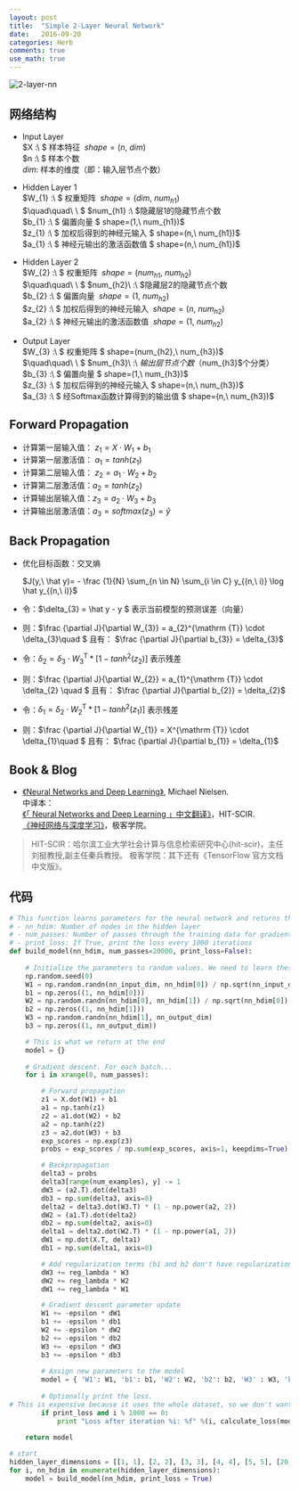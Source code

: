 ```yaml
---
layout: post
title:  "Simple 2-Layer Neural Network"
date:   2016-09-20
categories: Herb
comments: true
use_math: true
---
```


![2-layer-nn]({{site.url}}/images/2-layer-nn.jpg)

## 网络结构
- Input Layer  
$X :\ $ 样本特征   $\ shape=(n,\ dim)$  
$n :\ $ 样本个数  
$dim :$ 样本的维度（即：输入层节点个数）

- Hidden Layer 1  
$W_{1} :\ $ 权重矩阵  $\ shape=(dim,\ num_{h1})$   
$\quad\quad\ \ $ $num_{h1} :\ $隐藏层1的隐藏节点个数  
$b_{1} :\ $ 偏置向量  $ shape=(1,\ num_{h1})$  
$z_{1} :\ $ 加权后得到的神经元输入  $ shape=(n,\ num_{h1})$  
$a_{1} :\ $ 神经元输出的激活函数值  $ shape=(n,\ num_{h1})$  


- Hidden Layer 2   
$W_{2} :\ $ 权重矩阵  $\  shape=(num_{h1},\ num_{h2})$  
$\quad\quad\ \ $ $num_{h2}\ :\ $隐藏层2的隐藏节点个数    
$b_{2} :\ $ 偏置向量  $\  shape=(1,\ num_{h2})$  
$z_{2} :\ $ 加权后得到的神经元输入  $\  shape=(n,\ num_{h2})$  
$a_{2} :\ $ 神经元输出的激活函数值  $\  shape=(1,\ num_{h2})$  


- Output Layer  
$W_{3} :\ $ 权重矩阵  $ shape=(num_{h2},\ num_{h3})$  
$\quad\quad\ \ $ $num_{h3}\ :\ $输出层节点个数（$num_{h3}$个分类）  
$b_{3} :\ $ 偏置向量  $ shape=(1,\ num_{h3})$  
$z_{3} :\ $ 加权后得到的神经元输入  $ shape=(n,\ num_{h3})$  
$a_{3} :\ $ 经Softmax函数计算得到的输出值  $ shape=(n,\ num_{h3})$  


##  Forward Propagation 
- 计算第一层输入值： $z_{1}=X \cdot W_{1} + b_{1}$  
- 计算第一层激活值： $a_{1}=tanh(z_{1})$  
- 计算第二层输入值： $z_{2}=a_{1} \cdot W_{2} + b_{2}$  
- 计算第二层激活值：$a_{2}=tanh(z_{2})$  
- 计算输出层输入值：$z_{3}=a_{2} \cdot W_{3} + b_{3}$  
- 计算输出层激活值：$a_{3}=softmax(z_{3}) = \hat y$  

## Back Propagation  
- 优化目标函数：交叉熵    

    $J(y,\ \hat y)= - \frac {1}{N} \sum_{n \in N} \sum_{i \in C} y_{(n,\ i)} \log \hat y_{(n,\ i)}$

- 令：$\delta_{3} = \hat y - y $ 表示当前模型的预测误差（向量）  

- 则：$\frac {\partial J}{\partial W_{3}} = a_{2}^{\mathrm {T}} \cdot \delta_{3}\quad $  且有： 
$\frac {\partial J}{\partial b_{3}} = \delta_{3}$  

- 令：$\delta_{2} = \delta_{3} \cdot W_{3}^{\mathrm{T}} *[1-tanh^2(z_{2})]$  表示残差

- 则：$\frac {\partial J}{\partial W_{2}} = a_{1}^{\mathrm {T}} \cdot \delta_{2} \quad $ 且有： 
$\frac {\partial J}{\partial b_{2}} = \delta_{2}$  

- 令：$\delta_{1} = \delta_{2} \cdot W_{2}^{\mathrm{T}} * [1-tanh^2(z_{1})]$ 表示残差 

- 则：$\frac {\partial J}{\partial W_{1}} = X^{\mathrm {T}} \cdot \delta_{1}\quad $ 且有：
$\frac {\partial J}{\partial b_{1}} = \delta_{1}$

## Book & Blog
- [《Neural Networks and Deep Learning》](http://neuralnetworksanddeeplearning.com/), Michael Nielsen.  
中译本：  
[《「 Neural Networks and Deep Learning 」中文翻译》](https://www.gitbook.com/book/hit-scir/neural-networks-and-deep-learning-zh_cn/details)，HIT-SCIR.   
[《神经网络与深度学习》](http://wiki.jikexueyuan.com/project/neural-networks-and-deep-learning-zh-cn/)，极客学院。  
> HIT-SCIR：哈尔滨工业大学社会计算与信息检索研究中心(hit-scir)，主任刘挺教授,副主任秦兵教授。
> 极客学院：其下还有《TensorFlow 官方文档中文版》。


## 代码
```python
# This function learns parameters for the neural network and returns the model.
# - nn_hdim: Number of nodes in the hidden layer
# - num_passes: Number of passes through the training data for gradient descent
# - print_loss: If True, print the loss every 1000 iterations
def build_model(nn_hdim, num_passes=20000, print_loss=False):
    
    # Initialize the parameters to random values. We need to learn these.
    np.random.seed(0)
    W1 = np.random.randn(nn_input_dim, nn_hdim[0]) / np.sqrt(nn_input_dim)
    b1 = np.zeros((1, nn_hdim[0]))
    W2 = np.random.randn(nn_hdim[0], nn_hdim[1]) / np.sqrt(nn_hdim[0])
    b2 = np.zeros((1, nn_hdim[1]))
    W3 = np.random.randn(nn_hdim[1], nn_output_dim)
    b3 = np.zeros((1, nn_output_dim))

    # This is what we return at the end
    model = {}
    
    # Gradient descent. For each batch...
    for i in xrange(0, num_passes):

        # Forward propagation
        z1 = X.dot(W1) + b1
        a1 = np.tanh(z1)
        z2 = a1.dot(W2) + b2
        a2 = np.tanh(z2)
        z3 = a2.dot(W3) + b3
        exp_scores = np.exp(z3)
        probs = exp_scores / np.sum(exp_scores, axis=1, keepdims=True)

        # Backpropagation
        delta3 = probs
        delta3[range(num_examples), y] -= 1
        dW3 = (a2.T).dot(delta3)
        db3 = np.sum(delta3, axis=0)
        delta2 = delta3.dot(W3.T) * (1 - np.power(a2, 2))
        dW2 = (a1.T).dot(delta2)
        db2 = np.sum(delta2, axis=0)
        delta1 = delta2.dot(W2.T) * (1 - np.power(a1, 2))
        dW1 = np.dot(X.T, delta1)
        db1 = np.sum(delta1, axis=0)

        # Add regularization terms (b1 and b2 don't have regularization terms)\
        dW3 += reg_lambda * W3
        dW2 += reg_lambda * W2
        dW1 += reg_lambda * W1

        # Gradient descent parameter update
        W1 += -epsilon * dW1
        b1 += -epsilon * db1
        W2 += -epsilon * dW2
        b2 += -epsilon * db2
        W3 += -epsilon * dW3
        b3 += -epsilon * db3
        
        # Assign new parameters to the model
        model = { 'W1': W1, 'b1': b1, 'W2': W2, 'b2': b2, 'W3' : W3, 'b3' : b3}
        
        # Optionally print the loss.
# This is expensive because it uses the whole dataset, so we don't want to do it too often.*
        if print_loss and i % 1000 == 0:
            print "Loss after iteration %i: %f" %(i, calculate_loss(model))
    
    return model

# start
hidden_layer_dimensions = [[1, 1], [2, 2], [3, 3], [4, 4], [5, 5], [20, 20], [50, 50]]
for i, nn_hdim in enumerate(hidden_layer_dimensions):
    model = build_model(nn_hdim, print_loss = True)
```




